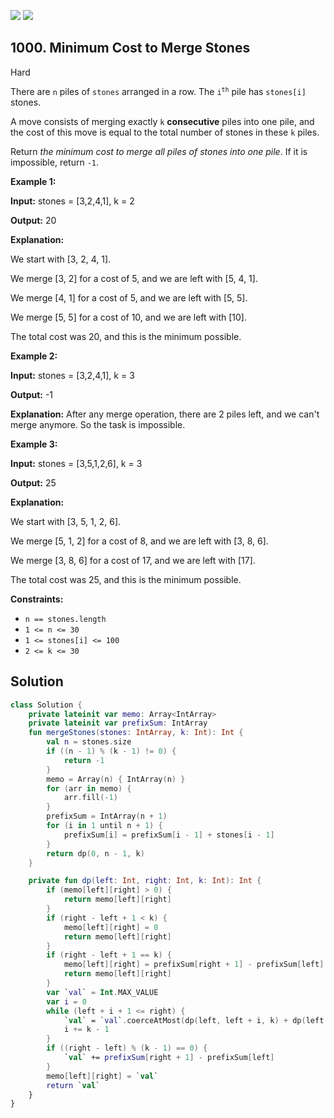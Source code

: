 [![](https://img.shields.io/github/stars/javadev/LeetCode-in-Kotlin?label=Stars&style=flat-square)](https://github.com/javadev/LeetCode-in-Kotlin)
[![](https://img.shields.io/github/forks/javadev/LeetCode-in-Kotlin?label=Fork%20me%20on%20GitHub%20&style=flat-square)](https://github.com/javadev/LeetCode-in-Kotlin/fork)

## 1000\. Minimum Cost to Merge Stones

Hard

There are `n` piles of `stones` arranged in a row. The <code>i<sup>th</sup></code> pile has `stones[i]` stones.

A move consists of merging exactly `k` **consecutive** piles into one pile, and the cost of this move is equal to the total number of stones in these `k` piles.

Return _the minimum cost to merge all piles of stones into one pile_. If it is impossible, return `-1`.

**Example 1:**

**Input:** stones = [3,2,4,1], k = 2

**Output:** 20

**Explanation:**

We start with [3, 2, 4, 1]. 

We merge [3, 2] for a cost of 5, and we are left with [5, 4, 1].

We merge [4, 1] for a cost of 5, and we are left with [5, 5]. 

We merge [5, 5] for a cost of 10, and we are left with [10]. 

The total cost was 20, and this is the minimum possible.

**Example 2:**

**Input:** stones = [3,2,4,1], k = 3

**Output:** -1

**Explanation:** After any merge operation, there are 2 piles left, and we can't merge anymore. So the task is impossible.

**Example 3:**

**Input:** stones = [3,5,1,2,6], k = 3

**Output:** 25

**Explanation:** 

We start with [3, 5, 1, 2, 6].

We merge [5, 1, 2] for a cost of 8, and we are left with [3, 8, 6]. 

We merge [3, 8, 6] for a cost of 17, and we are left with [17]. 

The total cost was 25, and this is the minimum possible.

**Constraints:**

*   `n == stones.length`
*   `1 <= n <= 30`
*   `1 <= stones[i] <= 100`
*   `2 <= k <= 30`

## Solution

```kotlin
class Solution {
    private lateinit var memo: Array<IntArray>
    private lateinit var prefixSum: IntArray
    fun mergeStones(stones: IntArray, k: Int): Int {
        val n = stones.size
        if ((n - 1) % (k - 1) != 0) {
            return -1
        }
        memo = Array(n) { IntArray(n) }
        for (arr in memo) {
            arr.fill(-1)
        }
        prefixSum = IntArray(n + 1)
        for (i in 1 until n + 1) {
            prefixSum[i] = prefixSum[i - 1] + stones[i - 1]
        }
        return dp(0, n - 1, k)
    }

    private fun dp(left: Int, right: Int, k: Int): Int {
        if (memo[left][right] > 0) {
            return memo[left][right]
        }
        if (right - left + 1 < k) {
            memo[left][right] = 0
            return memo[left][right]
        }
        if (right - left + 1 == k) {
            memo[left][right] = prefixSum[right + 1] - prefixSum[left]
            return memo[left][right]
        }
        var `val` = Int.MAX_VALUE
        var i = 0
        while (left + i + 1 <= right) {
            `val` = `val`.coerceAtMost(dp(left, left + i, k) + dp(left + i + 1, right, k))
            i += k - 1
        }
        if ((right - left) % (k - 1) == 0) {
            `val` += prefixSum[right + 1] - prefixSum[left]
        }
        memo[left][right] = `val`
        return `val`
    }
}
```